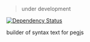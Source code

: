 > under development

[![Dependency Status](https://david-dm.org/valaxy/pegjs-builder.svg?style=flat-square)](https://david-dm.org/valaxy/pegjs-builder)

builder of syntax text for pegjs 